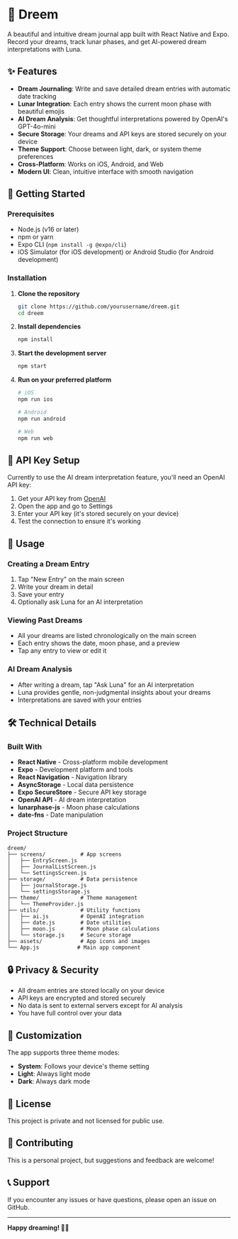# 🌙 Dreem

A beautiful and intuitive dream journal app built with React Native and Expo. Record your dreams, track lunar phases, and get AI-powered dream interpretations with Luna.

## ✨ Features

- **Dream Journaling**: Write and save detailed dream entries with automatic date tracking
- **Lunar Integration**: Each entry shows the current moon phase with beautiful emojis
- **AI Dream Analysis**: Get thoughtful interpretations powered by OpenAI's GPT-4o-mini
- **Secure Storage**: Your dreams and API keys are stored securely on your device
- **Theme Support**: Choose between light, dark, or system theme preferences
- **Cross-Platform**: Works on iOS, Android, and Web
- **Modern UI**: Clean, intuitive interface with smooth navigation

## 🚀 Getting Started

### Prerequisites

- Node.js (v16 or later)
- npm or yarn
- Expo CLI (`npm install -g @expo/cli`)
- iOS Simulator (for iOS development) or Android Studio (for Android development)

### Installation

1. **Clone the repository**
   ```bash
   git clone https://github.com/yourusername/dreem.git
   cd dreem
   ```

2. **Install dependencies**
   ```bash
   npm install
   ```

3. **Start the development server**
   ```bash
   npm start
   ```

4. **Run on your preferred platform**
   ```bash
   # iOS
   npm run ios
   
   # Android
   npm run android
   
   # Web
   npm run web
   ```

## 🔑 API Key Setup

Currently to use the AI dream interpretation feature, you'll need an OpenAI API key:

1. Get your API key from [OpenAI](https://platform.openai.com/api-keys)
2. Open the app and go to Settings
3. Enter your API key (it's stored securely on your device)
4. Test the connection to ensure it's working

## 📱 Usage

### Creating a Dream Entry
1. Tap "New Entry" on the main screen
2. Write your dream in detail
3. Save your entry
4. Optionally ask Luna for an AI interpretation

### Viewing Past Dreams
- All your dreams are listed chronologically on the main screen
- Each entry shows the date, moon phase, and a preview
- Tap any entry to view or edit it

### AI Dream Analysis
- After writing a dream, tap "Ask Luna" for an AI interpretation
- Luna provides gentle, non-judgmental insights about your dreams
- Interpretations are saved with your entries

## 🛠️ Technical Details

### Built With
- **React Native** - Cross-platform mobile development
- **Expo** - Development platform and tools
- **React Navigation** - Navigation library
- **AsyncStorage** - Local data persistence
- **Expo SecureStore** - Secure API key storage
- **OpenAI API** - AI dream interpretation
- **lunarphase-js** - Moon phase calculations
- **date-fns** - Date manipulation

### Project Structure
```
dreem/
├── screens/           # App screens
│   ├── EntryScreen.js
│   ├── JournalListScreen.js
│   └── SettingsScreen.js
├── storage/           # Data persistence
│   ├── journalStorage.js
│   └── settingsStorage.js
├── theme/             # Theme management
│   └── ThemeProvider.js
├── utils/             # Utility functions
│   ├── ai.js          # OpenAI integration
│   ├── date.js        # Date utilities
│   ├── moon.js        # Moon phase calculations
│   └── storage.js     # Secure storage
├── assets/            # App icons and images
└── App.js            # Main app component
```

## 🔒 Privacy & Security

- All dream entries are stored locally on your device
- API keys are encrypted and stored securely
- No data is sent to external servers except for AI analysis
- You have full control over your data

## 🎨 Customization

The app supports three theme modes:
- **System**: Follows your device's theme setting
- **Light**: Always light mode
- **Dark**: Always dark mode

## 📄 License

This project is private and not licensed for public use.

## 🤝 Contributing

This is a personal project, but suggestions and feedback are welcome!

## 📞 Support

If you encounter any issues or have questions, please open an issue on GitHub.

---

**Happy dreaming! 🌙✨**
